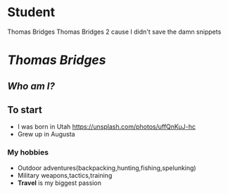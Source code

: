 # Student
Thomas  Bridges
Thomas Bridges 2 cause I didn't save the damn snippets
# _Thomas Bridges_

## *Who am I?*


## To start

* I was born in Utah https://unsplash.com/photos/uffQnKuJ-hc
* Grew up in Augusta

### My hobbies  
* Outdoor adventures(backpacking,hunting,fishing,spelunking)
* Military weapons,tactics,training
* **Travel** is my biggest passion
